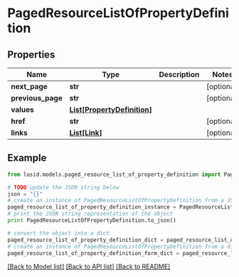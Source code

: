 # PagedResourceListOfPropertyDefinition


## Properties
Name | Type | Description | Notes
------------ | ------------- | ------------- | -------------
**next_page** | **str** |  | [optional] 
**previous_page** | **str** |  | [optional] 
**values** | [**List[PropertyDefinition]**](PropertyDefinition.md) |  | 
**href** | **str** |  | [optional] 
**links** | [**List[Link]**](Link.md) |  | [optional] 

## Example

```python
from lusid.models.paged_resource_list_of_property_definition import PagedResourceListOfPropertyDefinition

# TODO update the JSON string below
json = "{}"
# create an instance of PagedResourceListOfPropertyDefinition from a JSON string
paged_resource_list_of_property_definition_instance = PagedResourceListOfPropertyDefinition.from_json(json)
# print the JSON string representation of the object
print PagedResourceListOfPropertyDefinition.to_json()

# convert the object into a dict
paged_resource_list_of_property_definition_dict = paged_resource_list_of_property_definition_instance.to_dict()
# create an instance of PagedResourceListOfPropertyDefinition from a dict
paged_resource_list_of_property_definition_form_dict = paged_resource_list_of_property_definition.from_dict(paged_resource_list_of_property_definition_dict)
```
[[Back to Model list]](../README.md#documentation-for-models) [[Back to API list]](../README.md#documentation-for-api-endpoints) [[Back to README]](../README.md)


